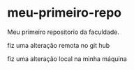 # meu-primeiro-repo
Meu primeiro repositorio da faculdade.

fiz uma alteração remota no git hub

fiz uma alteração local na minha máquina